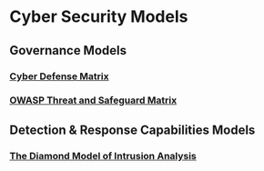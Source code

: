 # Cyber Security Models
## Governance Models
### [Cyber Defense Matrix](https://owasp.org/www-project-cyber-defense-matrix/)
### [OWASP Threat and Safeguard Matrix](https://owasp.org/www-project-threat-and-safeguard-matrix/)

## Detection & Response Capabilities Models
### [The Diamond Model of Intrusion Analysis](http://www.activeresponse.org/wp-content/uploads/2013/07/diamond.pdf)
